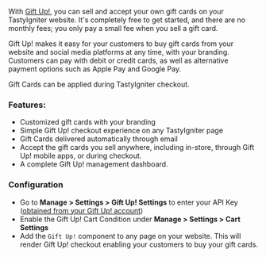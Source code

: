 With [Gift Up!](https://www.giftup.com/), you can sell and accept your own gift cards on your TastyIgniter website. It's
completely free to get started, and there are no monthly fees; you only pay a small fee when you sell a gift card.

Gift Up! makes it easy for your customers to buy gift cards from your website and social media platforms at any time,
with your branding. Customers can pay with debit or credit cards, as well as alternative payment options such as Apple
Pay and Google Pay.

Gift Cards can be applied during TastyIgniter checkout.

### Features:

- Customized gift cards with your branding
- Simple Gift Up! checkout experience on any TastyIgniter page
- Gift Cards delivered automatically through email
- Accept the gift cards you sell anywhere, including in-store, through Gift Up! mobile apps, or during checkout.
- A complete Gift Up! management dashboard.

### Configuration

- Go to **Manage > Settings > Gift Up! Settings** to enter your
   API Key ([obtained from your Gift Up! account](https://giftup.com))
- Enable the Gift Up! Cart Condition under **Manage > Settings > Cart Settings**
- Add the `Gift Up!` component to any page on your website. This will render Gift Up! checkout enabling your customers to buy your gift cards.
